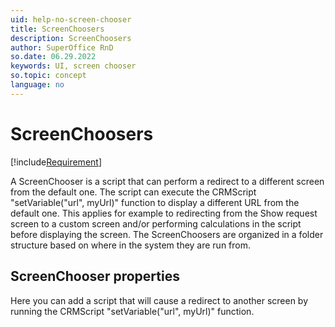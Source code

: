```yaml
---
uid: help-no-screen-chooser
title: ScreenChoosers
description: ScreenChoosers
author: SuperOffice RnD
so.date: 06.29.2022
keywords: UI, screen chooser
so.topic: concept
language: no
---
```


# ScreenChoosers

[!include[Requirement](../../../learn/includes/req-expander-services.md)]

A ScreenChooser is a script that can perform a redirect to a different screen from the default one. The script can execute the CRMScript "setVariable("url", myUrl)" function to display a different URL from the default one. This applies for example to redirecting from the Show request screen to a custom screen and/or performing calculations in the script before displaying the screen. The ScreenChoosers are organized in a folder structure based on where in the system they are run from.

## ScreenChooser properties

Here you can add a script that will cause a redirect to another screen by running the CRMScript "setVariable("url", myUrl)" function.

